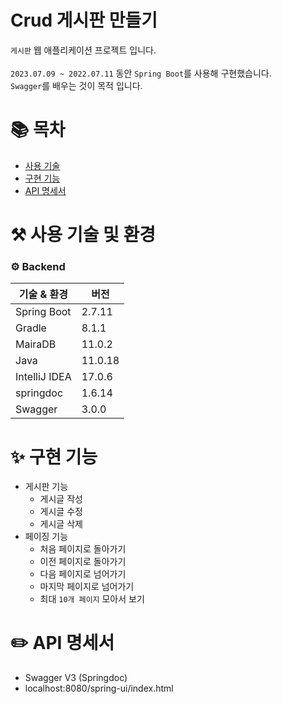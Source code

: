 
# Crud 게시판 만들기
`게시판` 웹 애플리케이션 프로젝트 입니다. <br/><br/>
`2023.07.09 ~ 2022.07.11` 동안 `Spring Boot`를 사용해 구현했습니다.<br>
`Swagger`를 배우는 것이 목적 입니다.<br>





# 📚 목차
* [사용 기술](#-사용-기술-및-환경)
* [구현 기능](#-구현-기능)
* [API 명세서](#-API-명세서)


# ⚒️ 사용 기술 및 환경
### ⚙️ Backend
| 기술 & 환경       | 버전     |
|---------------|--------|
| Spring Boot   | 2.7.11 |
| Gradle        | 8.1.1  |
| MairaDB       | 11.0.2 |
| Java          | 11.0.18 |
| IntelliJ IDEA | 17.0.6 |
| springdoc     | 1.6.14 |
| Swagger       | 3.0.0  |


# ✨ 구현 기능
* 게시판 기능
    * 게시글 작성
    * 게시글 수정
    * 게시글 삭제
* 페이징 기능
    * 처음 페이지로 돌아가기
    * 이전 페이지로 돌아가기
    * 다음 페이지로 넘어가기
    * 마지막 페이지로 넘어가기
    * 최대 `10개 페이지` 모아서 보기


# ✏️ API 명세서
* Swagger V3 (Springdoc)
* localhost:8080/spring-ui/index.html

